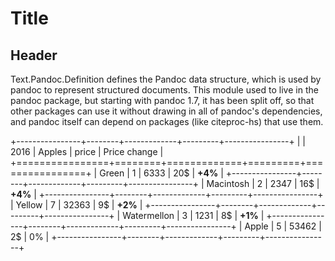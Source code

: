 # Title

## Header 

Text.Pandoc.Definition defines the Pandoc data structure, which is used by pandoc to represent structured documents. This module used to live in the pandoc package, but starting with pandoc 1.7, it has been split off, so that other packages can use it without drawing in all of pandoc's dependencies, and pandoc itself can depend on packages (like citeproc-hs) that use them.
 

+----------------+--------+-------------+---------+----------------+
|                |   2016 |      Apples | price   | Price change   |
+================+========+=============+=========+================+
| Green          |      1 |        6333 | 20$     | **+4%**        |
+----------------+--------+-------------+---------+----------------+
| Macintosh      |      2 |        2347 | 16$     | **+4%**        |
+----------------+--------+-------------+---------+----------------+
| Yellow         |      7 |       32363 | 9$      | **+2%**        |
+----------------+--------+-------------+---------+----------------+
| Watermellon    | 3      | 1231        | 8$      | **+1%**        |
+----------------+--------+-------------+---------+----------------+
| Apple          | 5      | 53462       | 2$      | 0%             |
+----------------+--------+-------------+---------+----------------+

